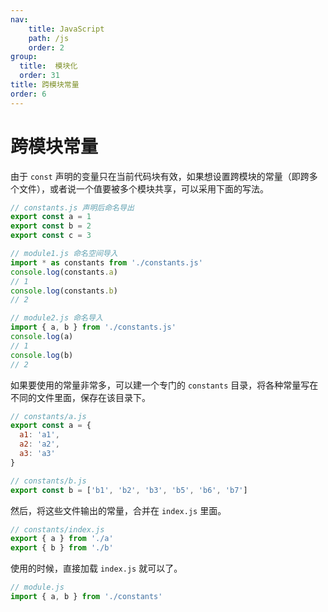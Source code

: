 ```yaml
---
nav:
    title: JavaScript
    path: /js
    order: 2
group:
  title:  模块化
  order: 31
title: 跨模块常量
order: 6
---
```


# 跨模块常量

由于 `const` 声明的变量只在当前代码块有效，如果想设置跨模块的常量（即跨多个文件），或者说一个值要被多个模块共享，可以采用下面的写法。

```js
// constants.js 声明后命名导出
export const a = 1
export const b = 2
export const c = 3

// module1.js 命名空间导入
import * as constants from './constants.js'
console.log(constants.a)
// 1
console.log(constants.b)
// 2

// module2.js 命名导入
import { a, b } from './constants.js'
console.log(a)
// 1
console.log(b)
// 2
```

如果要使用的常量非常多，可以建一个专门的 `constants` 目录，将各种常量写在不同的文件里面，保存在该目录下。

```js
// constants/a.js
export const a = {
  a1: 'a1',
  a2: 'a2',
  a3: 'a3'
}

// constants/b.js
export const b = ['b1', 'b2', 'b3', 'b5', 'b6', 'b7']
```

然后，将这些文件输出的常量，合并在 `index.js` 里面。

```js
// constants/index.js
export { a } from './a'
export { b } from './b'
```

使用的时候，直接加载 `index.js` 就可以了。

```js
// module.js
import { a, b } from './constants'
```
